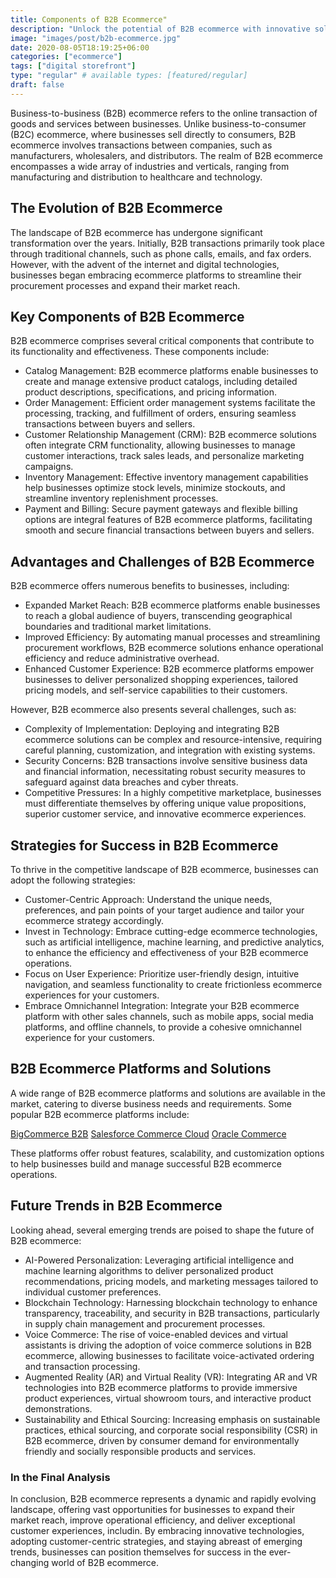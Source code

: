 ```yaml
---
title: Components of B2B Ecommerce"
description: "Unlock the potential of B2B ecommerce with innovative solutions tailored to streamline transactions and foster collaboration, from seamless transactions to robust data security."
image: "images/post/b2b-ecommerce.jpg"
date: 2020-08-05T18:19:25+06:00
categories: ["ecommerce"]
tags: ["digital storefront"]
type: "regular" # available types: [featured/regular]
draft: false
---
```


Business-to-business (B2B) ecommerce refers to the online transaction of goods and services between businesses. Unlike business-to-consumer (B2C) ecommerce, where businesses sell directly to consumers, B2B ecommerce involves transactions between companies, such as manufacturers, wholesalers, and distributors. The realm of B2B ecommerce encompasses a wide array of industries and verticals, ranging from manufacturing and distribution to healthcare and technology.

## The Evolution of B2B Ecommerce

The landscape of B2B ecommerce has undergone significant transformation over the years. Initially, B2B transactions primarily took place through traditional channels, such as phone calls, emails, and fax orders. However, with the advent of the internet and digital technologies, businesses began embracing ecommerce platforms to streamline their procurement processes and expand their market reach.

## Key Components of B2B Ecommerce

B2B ecommerce comprises several critical components that contribute to its functionality and effectiveness. These components include:

- Catalog Management: B2B ecommerce platforms enable businesses to create and manage extensive product catalogs, including detailed product descriptions, specifications, and pricing information.
- Order Management: Efficient order management systems facilitate the processing, tracking, and fulfillment of orders, ensuring seamless transactions between buyers and sellers.
- Customer Relationship Management (CRM): B2B ecommerce solutions often integrate CRM functionality, allowing businesses to manage customer interactions, track sales leads, and personalize marketing campaigns.
- Inventory Management: Effective inventory management capabilities help businesses optimize stock levels, minimize stockouts, and streamline inventory replenishment processes.
- Payment and Billing: Secure payment gateways and flexible billing options are integral features of B2B ecommerce platforms, facilitating smooth and secure financial transactions between buyers and sellers.

## Advantages and Challenges of B2B Ecommerce

B2B ecommerce offers numerous benefits to businesses, including:

- Expanded Market Reach: B2B ecommerce platforms enable businesses to reach a global audience of buyers, transcending geographical boundaries and traditional market limitations.
- Improved Efficiency: By automating manual processes and streamlining procurement workflows, B2B ecommerce solutions enhance operational efficiency and reduce administrative overhead.
- Enhanced Customer Experience: B2B ecommerce platforms empower businesses to deliver personalized shopping experiences, tailored pricing models, and self-service capabilities to their customers.

However, B2B ecommerce also presents several challenges, such as:

- Complexity of Implementation: Deploying and integrating B2B ecommerce solutions can be complex and resource-intensive, requiring careful planning, customization, and integration with existing systems.
- Security Concerns: B2B transactions involve sensitive business data and financial information, necessitating robust security measures to safeguard against data breaches and cyber threats.
- Competitive Pressures: In a highly competitive marketplace, businesses must differentiate themselves by offering unique value propositions, superior customer service, and innovative ecommerce experiences.

## Strategies for Success in B2B Ecommerce

To thrive in the competitive landscape of B2B ecommerce, businesses can adopt the following strategies:

- Customer-Centric Approach: Understand the unique needs, preferences, and pain points of your target audience and tailor your ecommerce strategy accordingly.
- Invest in Technology: Embrace cutting-edge ecommerce technologies, such as artificial intelligence, machine learning, and predictive analytics, to enhance the efficiency and effectiveness of your B2B ecommerce operations.
- Focus on User Experience: Prioritize user-friendly design, intuitive navigation, and seamless functionality to create frictionless ecommerce experiences for your customers.
- Embrace Omnichannel Integration: Integrate your B2B ecommerce platform with other sales channels, such as mobile apps, social media platforms, and offline channels, to provide a cohesive omnichannel experience for your customers.

## B2B Ecommerce Platforms and Solutions

A wide range of B2B ecommerce platforms and solutions are available in the market, catering to diverse business needs and requirements. Some popular B2B ecommerce platforms include:

[BigCommerce B2B](https://www.bigcommerce.com/solutions/b2b-ecommerce-platform/)
[Salesforce Commerce Cloud](https://www.salesforce.com/ap/editions-pricing/commerce-cloud/)
[Oracle Commerce](https://docs.oracle.com/en/cloud/saas/cx-commerce/index.html)

These platforms offer robust features, scalability, and customization options to help businesses build and manage successful B2B ecommerce operations.

## Future Trends in B2B Ecommerce

Looking ahead, several emerging trends are poised to shape the future of B2B ecommerce:

- AI-Powered Personalization: Leveraging artificial intelligence and machine learning algorithms to deliver personalized product recommendations, pricing models, and marketing messages tailored to individual customer preferences.
- Blockchain Technology: Harnessing blockchain technology to enhance transparency, traceability, and security in B2B transactions, particularly in supply chain management and procurement processes.
- Voice Commerce: The rise of voice-enabled devices and virtual assistants is driving the adoption of voice commerce solutions in B2B ecommerce, allowing businesses to facilitate voice-activated ordering and transaction processing.
- Augmented Reality (AR) and Virtual Reality (VR): Integrating AR and VR technologies into B2B ecommerce platforms to provide immersive product experiences, virtual showroom tours, and interactive product demonstrations.
- Sustainability and Ethical Sourcing: Increasing emphasis on sustainable practices, ethical sourcing, and corporate social responsibility (CSR) in B2B ecommerce, driven by consumer demand for environmentally friendly and socially responsible products and services.

### In the Final Analysis

In conclusion, B2B ecommerce represents a dynamic and rapidly evolving landscape, offering vast opportunities for businesses to expand their market reach, improve operational efficiency, and deliver exceptional customer experiences, includin. By embracing innovative technologies, adopting customer-centric strategies, and staying abreast of emerging trends, businesses can position themselves for success in the ever-changing world of B2B ecommerce.
